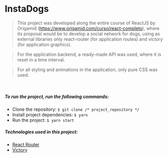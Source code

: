 # InstaDogs
  
> This project was developed along the entire course of ReactJS by Origamid (https://www.origamid.com/curso/react-completo), where its proposal would be to develop a social network for dogs, using as external libraries only react-router (for application routes) and victory (for application graphics).

> For the application backend, a ready-made API was used, where it is reset in a time interval.

> For all styling and animations in the application, only pure CSS was used.

<br />

##### To run the project, run the following commands:
* Clone the repository: ```$ git clone /* project_repository */ ```
* Install project dependencies: ```$ yarn```
* Run the project: ```$ yarn start```

##### Technologies used in this project:
* [React Router](https://github.com/remix-run/react-router)
* [Victory](https://github.com/formidablelabs/victory)
